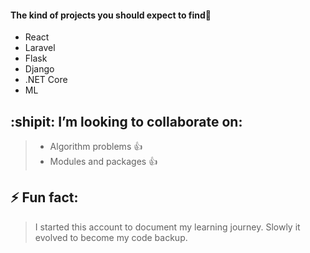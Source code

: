 #### The kind of projects you should expect to find🚀
- React 
- Laravel
- Flask
- Django
- .NET Core
- ML

## **:shipit: I’m looking to collaborate on:**
> - Algorithm problems :+1:
> - Modules and packages  :+1:

## **⚡ Fun fact:**
>I started this account to document my learning journey. Slowly it evolved to become my code backup.

<!--
**iddle254/iddle254** is a ✨ _special_ ✨ repository because its `README.md` (this file) appears on your GitHub profile.

Here are some ideas to get you started:

- 🔭 I’m currently working on ...
- 🌱 I’m currently learning ...
- 👯 I’m looking to collaborate on ...
- 🤔 I’m looking for help with ...
- 💬 Ask me about ...
- 📫 How to reach me: ...
- 😄 Pronouns: ...
- ⚡ Fun fact: ...
-->
